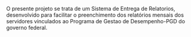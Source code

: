 O presente projeto se trata de um Sistema de Entrega de Relatorios, desenvolvido para facilitar o preenchimento dos relatórios mensais dos servidores vinculados ao Programa de Gestao de Desempenho-PGD do governo federal.
